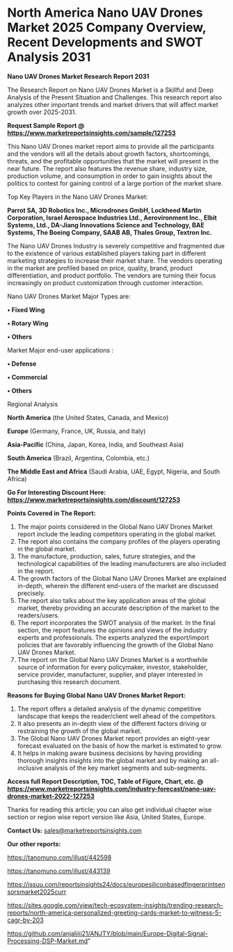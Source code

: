 # North America Nano UAV Drones Market 2025 Company Overview, Recent Developments and SWOT Analysis 2031

<strong>Nano UAV Drones Market Research Report 2031</strong>

The Research Report on Nano UAV Drones Market is a Skillful and Deep Analysis of the Present Situation and Challenges. This research report also analyzes other important trends and market drivers that will affect market growth over 2025-2031.

<strong>Request Sample Report @ <a href=https://www.marketreportsinsights.com/sample/127253>https://www.marketreportsinsights.com/sample/127253</a></strong>

This Nano UAV Drones market report aims to provide all the participants and the vendors will all the details about growth factors, shortcomings, threats, and the profitable opportunities that the market will present in the near future. The report also features the revenue share, industry size, production volume, and consumption in order to gain insights about the politics to contest for gaining control of a large portion of the market share.

Top Key Players in the Nano UAV Drones Market:

<strong>Parrot SA, 3D Robotics Inc., Microdrones GmbH, Lockheed Martin Corporation, Israel Aerospace Industries Ltd., Aerovironment Inc., Elbit Systems, Ltd., DA-Jiang Innovations Science and Technology, BAE Systems, The Boeing Company, SAAB AB, Thales Group, Textron Inc.</strong>

The Nano UAV Drones Industry is severely competitive and fragmented due to the existence of various established players taking part in different marketing strategies to increase their market share. The vendors operating in the market are profiled based on price, quality, brand, product differentiation, and product portfolio. The vendors are turning their focus increasingly on product customization through customer interaction.

Nano UAV Drones Market Major Types are:

<strong>• Fixed Wing

• Rotary Wing

• Others</strong>

Market Major end-user applications :

<strong>• Defense

• Commercial

• Others</strong>

Regional Analysis

</u><strong><b>North America</b></strong> (the United States, Canada, and Mexico)

<strong><b>Europe </b></strong>(Germany, France, UK, Russia, and Italy)

<strong><b>Asia-Pacific</b></strong> (China, Japan, Korea, India, and Southeast Asia)

<strong><b>South America</b></strong> (Brazil, Argentina, Colombia, etc.)

<strong><b>The Middle East and Africa</b></strong> (Saudi Arabia, UAE, Egypt, Nigeria, and South Africa)

<strong>Go For Interesting Discount Here: <a href=https://www.marketreportsinsights.com/discount/127253>https://www.marketreportsinsights.com/discount/127253</a></strong>

<strong>Points Covered in The Report:</strong>
<ol>
  <li>The major points considered in the Global Nano UAV Drones Market report include the leading competitors operating in the global market.</li>
  <li>The report also contains the company profiles of the players operating in the global market.</li>
  <li>The manufacture, production, sales, future strategies, and the technological capabilities of the leading manufacturers are also included in the report.</li>
  <li>The growth factors of the Global Nano UAV Drones Market are explained in-depth, wherein the different end-users of the market are discussed precisely.</li>
  <li>The report also talks about the key application areas of the global market, thereby providing an accurate description of the market to the readers/users.</li>
  <li>The report incorporates the SWOT analysis of the market. In the final section, the report features the opinions and views of the industry experts and professionals. The experts analyzed the export/import policies that are favorably influencing the growth of the Global Nano UAV Drones Market.</li>
  <li>The report on the Global Nano UAV Drones Market is a worthwhile source of information for every policymaker, investor, stakeholder, service provider, manufacturer, supplier, and player interested in purchasing this research document.</li>
</ol>
<strong>Reasons for Buying Global Nano UAV Drones Market Report:</strong>

<ol>
  <li>The report offers a detailed analysis of the dynamic competitive landscape that keeps the reader/client well ahead of the competitors.</li>
  <li>It also presents an in-depth view of the different factors driving or restraining the growth of the global market.</li>
  <li>The Global Nano UAV Drones Market report provides an eight-year forecast evaluated on the basis of how the market is estimated to grow.</li>
  <li>It helps in making aware business decisions by having providing thorough insights insights into the global market and by making an all-inclusive analysis of the key market segments and sub-segments.</li>
</ol>
<strong>Access full Report Description, TOC, Table of Figure, Chart, etc. @ <a href=https://www.marketreportsinsights.com/industry-forecast/nano-uav-drones-market-2022-127253>https://www.marketreportsinsights.com/industry-forecast/nano-uav-drones-market-2022-127253</a></strong>


Thanks for reading this article; you can also get individual chapter wise section or region wise report version like Asia, United States, Europe.

<strong>Contact Us:</strong>
sales@marketreportsinsights.com

<strong>Our other reports:</strong>

<a href=https://tanomuno.com/illust/442598>https://tanomuno.com/illust/442598</a>

<a href=https://tanomuno.com/illust/443139>https://tanomuno.com/illust/443139</a>

<a href=https://issuu.com/reportsinsights24/docs/europesiliconbasedfingerprintsensorsmarket2025curr>https://issuu.com/reportsinsights24/docs/europesiliconbasedfingerprintsensorsmarket2025curr</a>

<a href=https://sites.google.com/view/tech-ecosystem-insights/trending-research-reports/north-america-personalized-greeting-cards-market-to-witness-5-cagr-by-203>https://sites.google.com/view/tech-ecosystem-insights/trending-research-reports/north-america-personalized-greeting-cards-market-to-witness-5-cagr-by-203</a>

<a href=https://github.com/anjaliiii21/ANJTY/blob/main/Europe-Digital-Signal-Processing-DSP-Market.md>https://github.com/anjaliiii21/ANJTY/blob/main/Europe-Digital-Signal-Processing-DSP-Market.md</a>"
